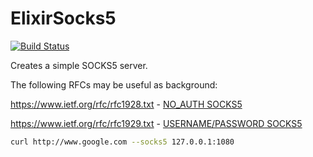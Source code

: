 # ElixirSocks5

[![Build Status](https://travis-ci.org/mrdotb/elixir_sock5.svg?branch=master)](https://travis-ci.org/mrdotb/elixir_sock5)

Creates a simple SOCKS5 server.

The following RFCs may be useful as background:

https://www.ietf.org/rfc/rfc1928.txt - [NO_AUTH SOCKS5](https://raw.githubusercontent.com/mrdotb/elixir_sock5/master/rfc1928.txt)

https://www.ietf.org/rfc/rfc1929.txt - [USERNAME/PASSWORD SOCKS5](https://raw.githubusercontent.com/mrdotb/elixir_sock5/master/rfc1929.txt)

```bash
curl http://www.google.com --socks5 127.0.0.1:1080
```


